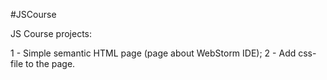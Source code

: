 #JSCourse

JS Course projects:

1 - Simple semantic HTML page (page about WebStorm IDE);
2 - Add css-file to the page.

